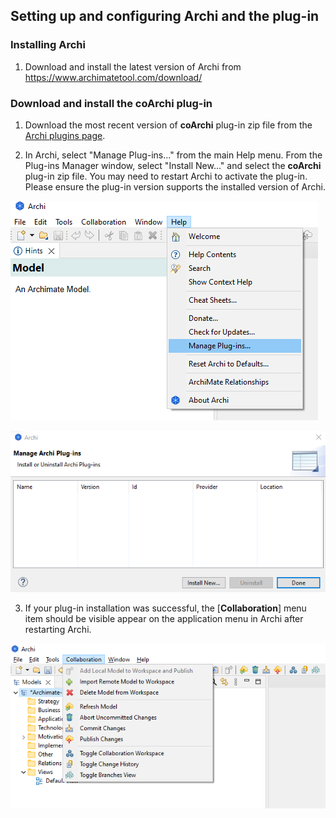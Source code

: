 ## Setting up and configuring Archi and the plug-in

### Installing Archi

1. Download and install the latest version of Archi from https://www.archimatetool.com/download/

### Download and install the coArchi plug-in

1. Download the most recent version of **coArchi** plug-in zip file from the [Archi plugins page](https://www.archimatetool.com/plugins/).

2. In Archi, select "Manage Plug-ins..." from the main Help menu. From the Plug-ins Manager window, select "Install New..." and select the **coArchi** plug-in zip file. You may need to restart Archi to activate the plug-in. Please ensure the plug-in version supports the installed version of Archi.

![coArchi-manage-plugins](https://github.com/NBility-Model/.github/blob/main/images/manage%20plug-ins.PNG)

![coArchi-manage-plugins-window](https://github.com/NBility-Model/.github/blob/main/images/manage%20plug-ins%20part%202.PNG)

3. If your plug-in installation was successful, the [**Collaboration**] menu item should be visible appear on the application menu in Archi after restarting Archi.

![coArchi-collaborate](https://github.com/NBility-Model/.github/blob/main/images/Collaboration.PNG)

